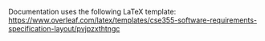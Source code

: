 Documentation uses the following LaTeX template:
https://www.overleaf.com/latex/templates/cse355-software-requirements-specification-layout/pvjpzxthtngc
